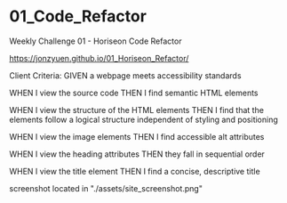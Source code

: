 # 01_Code_Refactor

Weekly Challenge 01 - Horiseon Code Refactor

https://jonzyuen.github.io/01_Horiseon_Refactor/

Client Criteria:
GIVEN a webpage meets accessibility standards

WHEN I view the source code
THEN I find semantic HTML elements

WHEN I view the structure of the HTML elements
THEN I find that the elements follow a logical structure independent of styling and positioning

WHEN I view the image elements
THEN I find accessible alt attributes

WHEN I view the heading attributes
THEN they fall in sequential order

WHEN I view the title element
THEN I find a concise, descriptive title

screenshot located in "./assets/site_screenshot.png"
